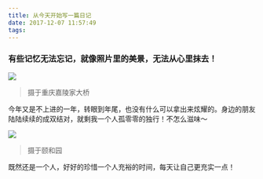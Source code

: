 ```yaml
---
title: 从今天开始写一篇日记
date: 2017-12-07 11:57:49
tags:
---
```

### 有些记忆无法忘记，就像照片里的美景，无法从心里抹去！
![](http://ww1.sinaimg.cn/mw690/68e28bf3ly1fm9d8dqjeij25hg1tk4qv.jpg)
> 摄于重庆嘉陵家大桥

今年又是不上进的一年，转眼到年尾，也没有什么可以拿出来炫耀的。身边的朋友陆陆续续的成双结对，就剩我一个人孤零零的独行！不怎么滋味～

![](http://ww1.sinaimg.cn/large/68e28bf3ly1fm9dih6wh3j23k02o0npe.jpg)
> 摄于颐和园

既然还是一个人，好好的珍惜一个人充裕的时间，每天让自己更充实一点！
